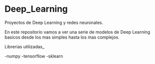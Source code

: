 # Deep_Learning
Proyectos de Deep Learning y redes neuronales.

En este repositorio vamos a ver una serie de modelos de Deep Learning basicos desde los mas simples hasta los mas complejos.

Librerias utilizadas_

-numpy
-tensorflow
-sklearn
